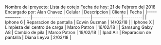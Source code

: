 Nombre del proyecto: Lista de cotejo 
Fecha de hoy: 21 de Febrero del 2018
Encargado por: Alan Chavez
| Celular | Descripcion  | Cliente | Fecha |
|------------------|------------------------------|---------------|----------|
| Iphone 6 | Reparacion de pantalla | Edwin Guzman | 14/02/18 |
| Iphone X | Limpieza del centro de carga | Marco Patron  | 16/02/18 |
| Samsung Galxy A8 | Cambio de pila | Marco Patron | 19/02/18 |
| Ipad Air  | Reparacion de pantalla | Diana Leyva | 2/03/18 |
